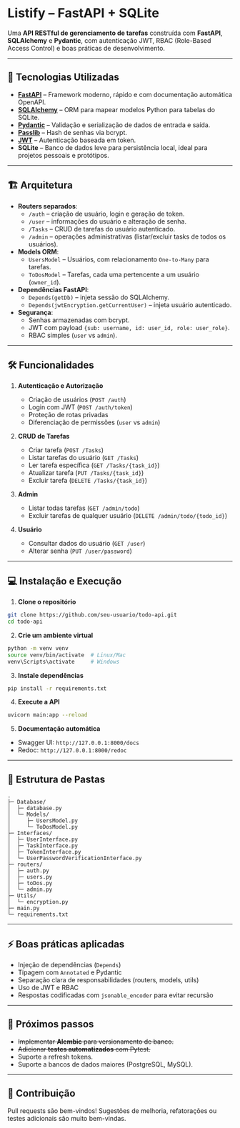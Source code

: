 # Listify – FastAPI + SQLite

Uma **API RESTful de gerenciamento de tarefas** construída com **FastAPI**, **SQLAlchemy** e **Pydantic**, com autenticação JWT, RBAC (Role-Based Access Control) e boas práticas de desenvolvimento.

---

## 🧩 Tecnologias Utilizadas

- **[FastAPI](https://fastapi.tiangolo.com/)** – Framework moderno, rápido e com documentação automática OpenAPI.
- **[SQLAlchemy](https://www.sqlalchemy.org/)** – ORM para mapear modelos Python para tabelas do SQLite.
- **[Pydantic](https://pydantic-docs.helpmanual.io/)** – Validação e serialização de dados de entrada e saída.
- **[Passlib](https://passlib.readthedocs.io/)** – Hash de senhas via bcrypt.
- **[JWT](https://jwt.io/)** – Autenticação baseada em token.
- **SQLite** – Banco de dados leve para persistência local, ideal para projetos pessoais e protótipos.

---

## 🏗 Arquitetura

- **Routers separados**:
  - `/auth` – criação de usuário, login e geração de token.
  - `/user` – informações do usuário e alteração de senha.
  - `/Tasks` – CRUD de tarefas do usuário autenticado.
  - `/admin` – operações administrativas (listar/excluir tasks de todos os usuários).
- **Models ORM**:
  - `UsersModel` – Usuários, com relacionamento `One-to-Many` para tarefas.
  - `ToDosModel` – Tarefas, cada uma pertencente a um usuário (`owner_id`).
- **Dependências FastAPI**:
  - `Depends(getDb)` – injeta sessão do SQLAlchemy.
  - `Depends(jwtEncryption.getCurrentUser)` – injeta usuário autenticado.
- **Segurança**:
  - Senhas armazenadas com bcrypt.
  - JWT com payload `{sub: username, id: user_id, role: user_role}`.
  - RBAC simples (`user` vs `admin`).

---

## 🛠 Funcionalidades

1. **Autenticação e Autorização**
   - Criação de usuários (`POST /auth`)
   - Login com JWT (`POST /auth/token`)
   - Proteção de rotas privadas
   - Diferenciação de permissões (`user` vs `admin`)

2. **CRUD de Tarefas**
   - Criar tarefa (`POST /Tasks`)
   - Listar tarefas do usuário (`GET /Tasks`)
   - Ler tarefa específica (`GET /Tasks/{task_id}`)
   - Atualizar tarefa (`PUT /Tasks/{task_id}`)
   - Excluir tarefa (`DELETE /Tasks/{task_id}`)

3. **Admin**
   - Listar todas tarefas (`GET /admin/todo`)
   - Excluir tarefas de qualquer usuário (`DELETE /admin/todo/{todo_id}`)

4. **Usuário**
   - Consultar dados do usuário (`GET /user`)
   - Alterar senha (`PUT /user/password`)

---

## 💻 Instalação e Execução

1. **Clone o repositório**  
```bash
git clone https://github.com/seu-usuario/todo-api.git
cd todo-api
````

2. **Crie um ambiente virtual**

```bash
python -m venv venv
source venv/bin/activate  # Linux/Mac
venv\Scripts\activate     # Windows
```

3. **Instale dependências**

```bash
pip install -r requirements.txt
```

4. **Execute a API**

```bash
uvicorn main:app --reload
```

5. **Documentação automática**

* Swagger UI: `http://127.0.0.1:8000/docs`
* Redoc: `http://127.0.0.1:8000/redoc`

---

## 📂 Estrutura de Pastas

```
.
├─ Database/
│  ├─ database.py
│  └─ Models/
│     ├─ UsersModel.py
│     └─ ToDosModel.py
├─ Interfaces/
│  ├─ UserInterface.py
│  ├─ TaskInterface.py
│  ├─ TokenInterface.py
│  └─ UserPasswordVerificationInterface.py
├─ routers/
│  ├─ auth.py
│  ├─ users.py
│  ├─ toDos.py
│  └─ admin.py
├─ Utils/
│  └─ encryption.py
├─ main.py
└─ requirements.txt
```

---

## ⚡ Boas práticas aplicadas

* Injeção de dependências (`Depends`)
* Tipagem com `Annotated` e Pydantic
* Separação clara de responsabilidades (routers, models, utils)
* Uso de JWT e RBAC
* Respostas codificadas com `jsonable_encoder` para evitar recursão

---

## 🤔 Próximos passos

* ~~Implementar **Alembic** para versionamento de banco.~~
* ~~Adicionar **testes automatizados** com Pytest.~~
* Suporte a refresh tokens.
* Suporte a bancos de dados maiores (PostgreSQL, MySQL).

---

## 📝 Contribuição

Pull requests são bem-vindos!
Sugestões de melhoria, refatorações ou testes adicionais são muito bem-vindas.

